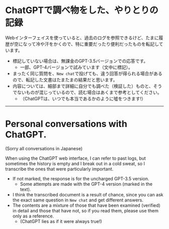 # ChatGPTで調べ物をした、やりとりの記録

Webインターフェイスを使っていると、過去のログを参照できるけど、たまに履歴が空になって冷や汗をかくので、特に重要だったり便利だったものを転記しています。

* 標記していない場合は、無課金のGPT-3.5バージョンでの応答です。
  * 一部、GPT-4バージョンで試みています（文中に標記）。
* まったく同じ質問を、`New chat`で投げても、違う回答が得られる場合があるので、転記した文書はたまたまの結果だと思います。
* 内容については、細部まで詳細に自分でも調べた（検証した）ものと、そうでないものが混じっているので、読む場合はあくまで参考としてください。
  * （ChatGPTは、いつでも本当であるかのように噓をつきます!）

-----

# Personal conversations with ChatGPT.

(Sorry all conversations in Japanese)

When using the ChatGPT web interface, I can refer to past logs,
but sometimes the history is empty and I break out in a cold sweat,
so I transcribe the ones that were particularly important.

* If not marked, the response is for the uncharged GPT-3.5 version.
  * Some attempts are made with the GPT-4 version (marked in the text).
* I think the transcribed document is a result of chance,
  since you can ask the exact same question in `New chat` and get different answers.
* The contents are a mixture of those that have been examined (verified) in detail and those that have not,
  so if you read them, please use them only as a reference.
  * (ChatGPT lies as if it were always true!)
